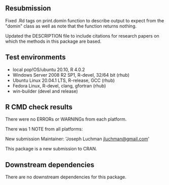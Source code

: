 ## Resubmission

Fixed .Rd tags on print.domin function to describe output to expect from 
the "domin" class as well as note that the function returns nothing.

Updated the DESCRIPTION file to include citations for research papers on 
which the methods in this package are based.

## Test environments
* local pop!OS/ubuntu 20.10, R 4.0.2
* Windows Server 2008 R2 SP1, R-devel, 32/64 bit (rhub)
* Ubuntu Linux 20.04.1 LTS, R-release, GCC (rhub)
* Fedora Linux, R-devel, clang, gfortran (rhub)
* win-builder (devel and release)

## R CMD check results
There were no ERRORs or WARNINGs from each platform. 

There was 1 NOTE from all platforms:

  New submission
  Maintainer: 'Joseph Luchman <jluchman@gmail.com>'

This package is a new submission to CRAN.

## Downstream dependencies
There are no downstream dependencies for this package.
